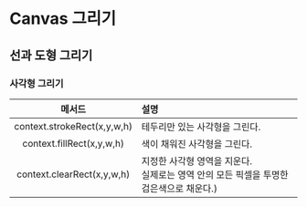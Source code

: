 # Canvas 그리기

## 선과 도형 그리기

### 사각형 그리기
|메서드|설명|
|:---:|:---|
|context.strokeRect(x,y,w,h)|테두리만 있는 사각형을 그린다.|
|context.fillRect(x,y,w,h)|색이 채워진 사각형을 그린다.|
|context.clearRect(x,y,w,h)|지정한 사각형 영역을 지운다.<br>실제로는 영역 안의 모든 픽셀을 투명한 검은색으로 채운다.)|